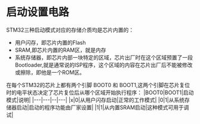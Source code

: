 # 启动设置电路
STM32三种启动模式对应的存储介质均是芯片内置的：
- 用户闪存，即芯片内置的Flash
- SRAM,即芯片内置的RAM区，就是内存
- 系统存储器，即芯片内部一块特定的区域，芯片出厂时在这个区域预置了一段Bootloader,就是通常说的ISP程序，这个区域的内容在芯片出厂后不能被修改或擦除，即他是一个ROM区。

在每个STM32的芯片上都有两个引脚 BOOT0 和 BOOT1,这两个引脚在芯片复位时的电平状态决定了芯片复位后从哪个区域开始执行程序：
|BOOT0|BOOT1|启动模式|说明|
|---|---|--|---|
|x|0|从用户闪存启动|正常的工作模式|
|0|1|从系统存储器启动|启动的程序功能由厂家设置|
|1|1|从内置SRAM启动|这种模式可用于调试|